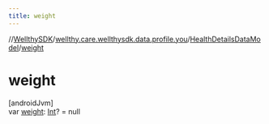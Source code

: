 ```yaml
---
title: weight
---
```

//[WellthySDK](../../../index.html)/[wellthy.care.wellthysdk.data.profile.you](../index.html)/[HealthDetailsDataModel](index.html)/[weight](weight.html)



# weight



[androidJvm]\
var [weight](weight.html): [Int](https://kotlinlang.org/api/latest/jvm/stdlib/kotlin/-int/index.html)? = null




